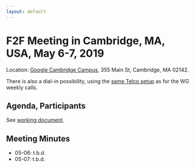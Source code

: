```yaml
---
layout: default
---
```


# F2F Meeting in Cambridge, MA, USA, May 6-7, 2019

Location: [Google Cambridge Campus](http://tinyurl.com/ycxbvcj6), 355 Main St, Cambridge, MA 02142. 

There is also a dial-in possibility, using the [same Telco setup](../gotomeetings) as for the WG weekly calls.

## Agenda, Participants

See [working document](https://docs.google.com/document/d/1hz8THs6s9xCD2SNRavolVoyUMa8X5kJ22OxtFGMeGUY/edit#).

## Meeting Minutes


* 05-06: t.b.d. 
* 05-07: t.b.d. 
